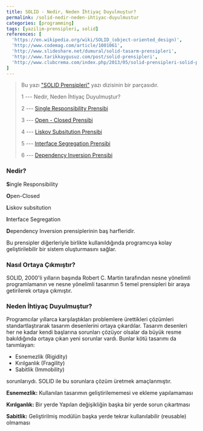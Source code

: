 ```yaml
---
title: SOLID - Nedir, Neden İhtiyaç Duyulmuştur?
permalink: /solid-nedir-neden-ihtiyac-duyulmustur
categories: [programming]
tags: [yazilim-prensipleri, solid]
references: [
  'https://en.wikipedia.org/wiki/SOLID_(object-oriented_design)',
  'http://www.codemag.com/article/1001061',
  'http://www.slideshare.net/dumural/solid-tasarm-prensipleri',
  'http://www.tarikkaygusuz.com/post/solid-prensipleri',
  'http://www.clubcrema.com/index.php/2013/05/solid-prensipleri-solid-principles/',
]
---
```


> Bu yazı ["SOLID Prensipleri"](/seriler/solid-prensipleri) yazı dizisinin bir parçasıdır.
>
> 1 --- Nedir, Neden İhtiyaç Duyulmuştur?
>
> 2 --- [Single Responsibility Prensibi](/solid-single-responsibility)
>
> 3 --- [Open - Closed Prensibi](/solid-open-closed)
>
> 4 --- [Liskov Subsitution Prensibi](/solid-liskov-subsitution)
>
> 5 --- [Interface Segregation Prensibi](/solid-interface-segregation)
>
> 6 --- [Dependency Inversion Prensibi](/solid-dependency-inversion)

<!-- nedir -->

### Nedir?
  
**S**ingle Responsibility

**O**pen-Closed 

**L**iskov subsitution 

**I**nterface Segregation

**D**ependency Inversion  prensiplerinin baş harfleridir.

Bu prensipler diğerleriyle birlikte kullanıldığında programcıya kolay geliştirilebilir bir sistem oluşturmasını sağlar.

<!-- Nasıl Ortaya Çıkmıştır -->

### Nasıl Ortaya Çıkmıştır?
SOLID, 2000'li yılların başında Robert C. Martin tarafından nesne yönelimli programlamanın ve nesne yönelimli tasarımın 5 temel prensipleri bir araya getirilerek ortaya çıkmıştır.

<!-- Neden İhtiyaç Duyulmuştur -->

### Neden İhtiyaç Duyulmuştur?

Programcılar yıllarca karşılaştıkları problemlere ürettikleri çözümleri standartlaştırarak tasarım desenlerini ortaya çıkardılar. Tasarım desenleri her ne kadar kendi başlarına sorunları çözüyor olsalar da büyük resme bakıldığında ortaya çıkan yeni sorunlar vardı. Bunlar kötü tasarımı da tanımlayan:

- Esnemezlik (Rigidity)
- Kırılganlık (Fragility)
- Sabitlik (Immobility) 

sorunlarıydı. SOLID ile bu sorunlara çözüm üretmek amaçlanmıştır.

**Esnemezlik:** Kullanılan tasarımın geliştirilememesi ve ekleme yapılamaması 

**Kırılganlık:** Bir yerde Yapılan değişikliğin başka bir yerde sorun çıkartması

**Sabitlik:** Geliştirilmiş modülün başka yerde tekrar kullanılabilir (reusable) olmaması